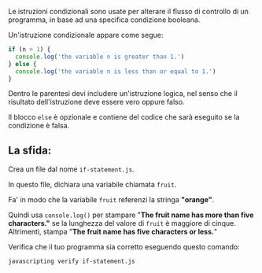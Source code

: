 Le istruzioni condizionali sono usate per alterare il flusso di controllo di un programma, in base ad una specifica condizione booleana.

Un'istruzione condizionale appare come segue:

```js
if (n > 1) {
  console.log('the variable n is greater than 1.')
} else {
  console.log('the variable n is less than or equal to 1.')
}
```

Dentro le parentesi devi includere un'istruzione logica, nel senso che il risultato dell'istruzione deve essere vero oppure falso.

Il blocco `else` è opzionale e contiene del codice che sarà eseguito se la condizione è falsa.

## La sfida:

Crea un file dal nome `if-statement.js`.

In questo file, dichiara una variabile chiamata `fruit`.

Fa' in modo che la variabile `fruit` referenzi la stringa **"orange"**.

Quindi usa `console.log()` per stampare "**The fruit name has more than five characters."** se la lunghezza del valore di `fruit` è maggiore di cinque.
Altrimenti, stampa "**The fruit name has five characters or less.**"

Verifica che il tuo programma sia corretto eseguendo questo comando:

```bash
javascripting verify if-statement.js
```
